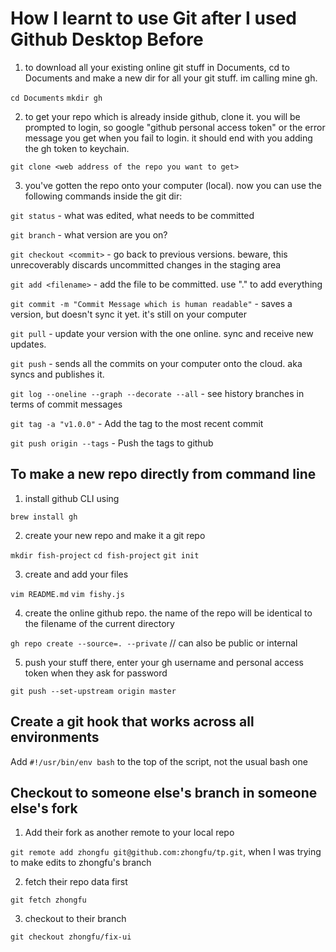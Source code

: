 # How I learnt to use Git after I used Github Desktop Before
1. to download all your existing online git stuff in Documents, cd to Documents and make a new dir for all your git stuff. im calling mine gh.

`cd Documents`
`mkdir gh`

2. to get your repo which is already inside github, clone it. you will be prompted to login, so google "github personal access token" or the error message you get when you fail to login. it should end with you adding the gh token to keychain.

`git clone <web address of the repo you want to get>`

3. you've gotten the repo onto your computer (local). now you can use the following commands inside the git dir:

`git status` - what was edited, what needs to be committed

`git branch` - what version are you on?

`git checkout <commit>`  - go back to previous versions. beware, this unrecoverably discards uncommitted changes in the staging area

`git add <filename>` - add the file to be committed. use "." to add everything

`git commit -m "Commit Message which is human readable"` - saves a version, but doesn't sync it yet. it's still on your computer

`git pull` - update your version with the one online. sync and receive new updates.

`git push` - sends all the commits on your computer onto the cloud. aka syncs and publishes it.

`git log --oneline --graph --decorate --all` - see history branches in terms of commit messages

`git tag -a "v1.0.0"` - Add the tag to the most recent commit  

`git push origin --tags` - Push the tags to github  

## To make a new repo directly from command line
1. install github CLI using 

`brew install gh`

2. create your new repo and make it a git repo

`mkdir fish-project`
`cd fish-project`
`git init`

3. create and add your files

`vim README.md`
`vim fishy.js`

4. create the online github repo. the name of the repo will be identical to the filename of the current directory

`gh repo create --source=. --private` // can also be public or internal

5. push your stuff there, enter your gh username and personal access token when they ask for password

`git push --set-upstream origin master`


## Create a git hook that works across all environments
Add `#!/usr/bin/env bash` to the top of the script, not the usual bash one

## Checkout to someone else's branch in someone else's fork
1. Add their fork as another remote to your local repo 

`git remote add zhongfu git@github.com:zhongfu/tp.git`, when I was trying to make edits to zhongfu's branch

2. fetch their repo data first

`git fetch zhongfu`

3. checkout to their branch

`git checkout zhongfu/fix-ui`

